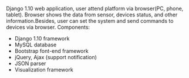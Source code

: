 Django 1.10 web application, user attend platform via browser(PC, phone, tablet).
Browser shows the data from sensor, devices status, and other information.Besides, user
can set the system and send commands to devices via browser.
Components:
- Django 1.10 framework
- MySQL database
- Bootstrap font-end framework
- jQuery, Ajax (support notification)
- JSON parser
- Visualization framework
